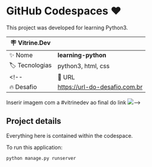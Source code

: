 # GitHub Codespaces ♥️

This project was developed for learning Python3.

| :placard: Vitrine.Dev |     |
| -------------  | --- |
| :sparkles: Nome        | **learning-python**
| :label: Tecnologias | python3, html, css
<!--| :rocket: URL         | https://url-deploy.com.br
| :fire: Desafio     | https://url-do-desafio.com.br

 Inserir imagem com a #vitrinedev ao final do link 
![](https://via.placeholder.com/1200x500.png?text=imagem+lindona+do+meu+projeto#vitrinedev)-->

## Project details

Everything here is contained within the codespace.

To run this application:

```python
python manage.py runserver
```
